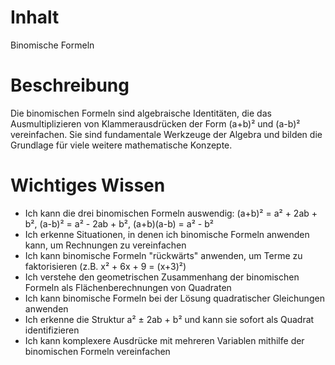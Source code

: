 # Inhalt

Binomische Formeln

# Beschreibung

Die binomischen Formeln sind algebraische Identitäten, die das Ausmultiplizieren von Klammerausdrücken der Form (a+b)² und (a-b)² vereinfachen. Sie sind fundamentale Werkzeuge der Algebra und bilden die Grundlage für viele weitere mathematische Konzepte.

# Wichtiges Wissen

- Ich kann die drei binomischen Formeln auswendig: (a+b)² = a² + 2ab + b², (a-b)² = a² - 2ab + b², (a+b)(a-b) = a² - b²
- Ich erkenne Situationen, in denen ich binomische Formeln anwenden kann, um Rechnungen zu vereinfachen
- Ich kann binomische Formeln "rückwärts" anwenden, um Terme zu faktorisieren (z.B. x² + 6x + 9 = (x+3)²)
- Ich verstehe den geometrischen Zusammenhang der binomischen Formeln als Flächenberechnungen von Quadraten
- Ich kann binomische Formeln bei der Lösung quadratischer Gleichungen anwenden
- Ich erkenne die Struktur a² ± 2ab + b² und kann sie sofort als Quadrat identifizieren
- Ich kann komplexere Ausdrücke mit mehreren Variablen mithilfe der binomischen Formeln vereinfachen
